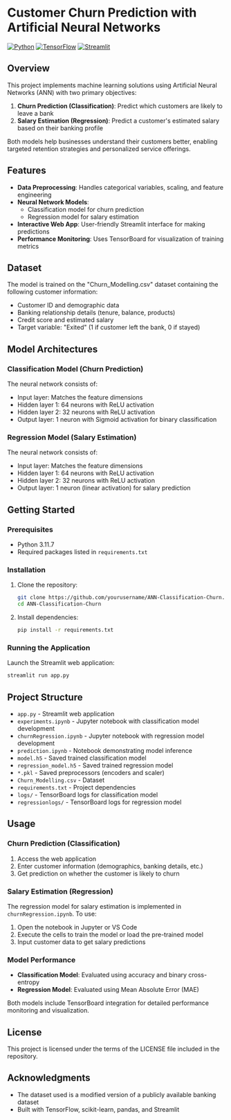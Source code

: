 # Customer Churn Prediction with Artificial Neural Networks

[![Python](https://img.shields.io/badge/Python-3.11.7-blue.svg)](https://www.python.org/)
[![TensorFlow](https://img.shields.io/badge/TensorFlow-2.19.0-orange.svg)](https://www.tensorflow.org/)
[![Streamlit](https://img.shields.io/badge/Streamlit-latest-red.svg)](https://streamlit.io/)

## Overview

This project implements machine learning solutions using Artificial Neural Networks (ANN) with two primary objectives:
1. **Churn Prediction (Classification)**: Predict which customers are likely to leave a bank
2. **Salary Estimation (Regression)**: Predict a customer's estimated salary based on their banking profile

Both models help businesses understand their customers better, enabling targeted retention strategies and personalized service offerings.

## Features

- **Data Preprocessing**: Handles categorical variables, scaling, and feature engineering
- **Neural Network Models**: 
  - Classification model for churn prediction
  - Regression model for salary estimation
- **Interactive Web App**: User-friendly Streamlit interface for making predictions
- **Performance Monitoring**: Uses TensorBoard for visualization of training metrics

## Dataset

The model is trained on the "Churn_Modelling.csv" dataset containing the following customer information:
- Customer ID and demographic data
- Banking relationship details (tenure, balance, products)
- Credit score and estimated salary
- Target variable: "Exited" (1 if customer left the bank, 0 if stayed)

## Model Architectures

### Classification Model (Churn Prediction)
The neural network consists of:
- Input layer: Matches the feature dimensions
- Hidden layer 1: 64 neurons with ReLU activation
- Hidden layer 2: 32 neurons with ReLU activation
- Output layer: 1 neuron with Sigmoid activation for binary classification

### Regression Model (Salary Estimation)
The neural network consists of:
- Input layer: Matches the feature dimensions
- Hidden layer 1: 64 neurons with ReLU activation
- Hidden layer 2: 32 neurons with ReLU activation
- Output layer: 1 neuron (linear activation) for salary prediction

## Getting Started

### Prerequisites

- Python 3.11.7
- Required packages listed in `requirements.txt`

### Installation

1. Clone the repository:
   ```bash
   git clone https://github.com/yourusername/ANN-Classification-Churn.git
   cd ANN-Classification-Churn
   ```

2. Install dependencies:
   ```bash
   pip install -r requirements.txt
   ```

### Running the Application

Launch the Streamlit web application:
```bash
streamlit run app.py
```

## Project Structure

- `app.py` - Streamlit web application
- `experiments.ipynb` - Jupyter notebook with classification model development
- `churnRegression.ipynb` - Jupyter notebook with regression model development
- `prediction.ipynb` - Notebook demonstrating model inference
- `model.h5` - Saved trained classification model
- `regression_model.h5` - Saved trained regression model
- `*.pkl` - Saved preprocessors (encoders and scaler)
- `Churn_Modelling.csv` - Dataset
- `requirements.txt` - Project dependencies
- `logs/` - TensorBoard logs for classification model
- `regressionlogs/` - TensorBoard logs for regression model

## Usage

### Churn Prediction (Classification)
1. Access the web application
2. Enter customer information (demographics, banking details, etc.)
3. Get prediction on whether the customer is likely to churn

### Salary Estimation (Regression)
The regression model for salary estimation is implemented in `churnRegression.ipynb`. To use:
1. Open the notebook in Jupyter or VS Code
2. Execute the cells to train the model or load the pre-trained model
3. Input customer data to get salary predictions

### Model Performance
- **Classification Model**: Evaluated using accuracy and binary cross-entropy
- **Regression Model**: Evaluated using Mean Absolute Error (MAE)

Both models include TensorBoard integration for detailed performance monitoring and visualization.

## License

This project is licensed under the terms of the LICENSE file included in the repository.

## Acknowledgments

- The dataset used is a modified version of a publicly available banking dataset
- Built with TensorFlow, scikit-learn, pandas, and Streamlit